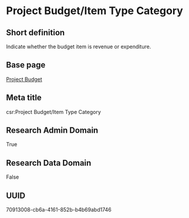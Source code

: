 # Project Budget/Item Type Category
## Short definition
Indicate whether the budget item is revenue or expenditure.
## Base page
[Project Budget](https://github.com/EuroCRIS/CASRAI-Dictionairies/blob/main/Objects/Project%20Budget.md)
## Meta title
csr:Project Budget/Item Type Category
## Research Admin Domain
True
## Research Data Domain
False
## UUID
70913008-cb6a-4161-852b-b4b69abd1746
